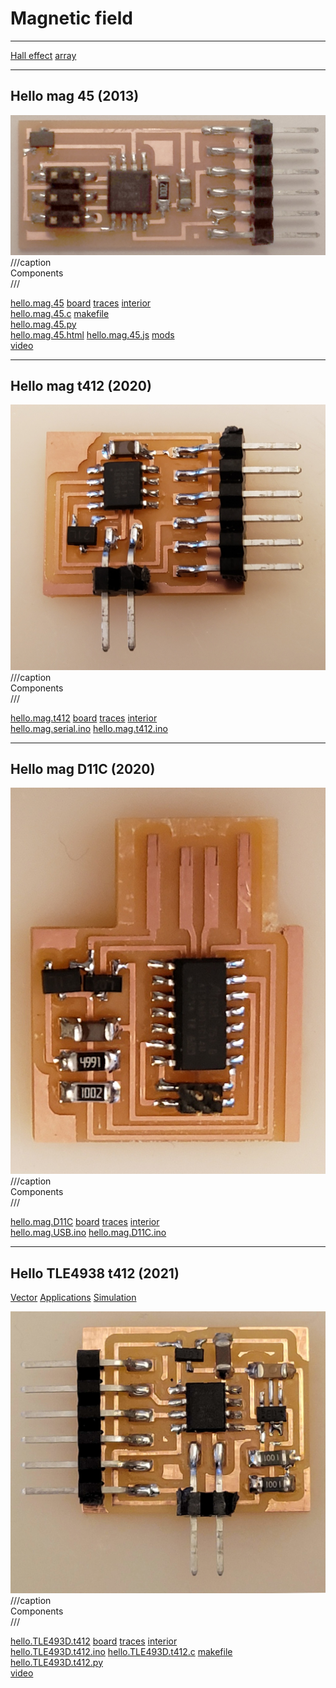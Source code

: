 # Magnetic field

---

[Hall effect](http://www.digikey.com/product-detail/en/A1324LLHLT-T/620-1402-1-ND/)
[array](https://www.digikey.com/product-detail/en/ams/AS5013-IQFT/AS5013-IQFT-1000CT-ND)

---

## Hello mag 45 (2013)

![](mag/hello.mag.45.jpg)
///caption  
Components  
///

[hello.mag.45](mag/hello.mag.45) [board](mag/hello.mag.45.png) [traces](mag/hello.mag.45.traces.png) [interior](mag/hello.mag.45.interior.png)  
[hello.mag.45.c](mag/hello.mag.45.c) [makefile](mag/hello.mag.45.make)  
[hello.mag.45.py](mag/hello.mag.45.py)  
[hello.mag.45.html](mag/hello.mag.45.html) [hello.mag.45.js](mag/hello.mag.45.js) [mods](mag/hello.mag.45.mods.mp4)  
[video](mag/hello.mag.45.mp4)

---

## Hello mag t412 (2020)

![](mag/hello.mag.t412.jpg)
///caption  
Components  
///

[hello.mag.t412](mag/hello.mag.t412) [board](mag/hello.mag.t412.png) [traces](mag/hello.mag.t412.traces.png) [interior](mag/hello.mag.t412.interior.png)  
[hello.mag.serial.ino](mag/hello.mag.serial.ino) [hello.mag.t412.ino](mag/hello.mag.t412.ino)

---

## Hello mag D11C (2020)

![](mag/hello.mag.D11C.jpg)
///caption  
Components  
///

[hello.mag.D11C](mag/hello.mag.D11C) [board](mag/hello.mag.D11C.png) [traces](mag/hello.mag.D11C.traces.png) [interior](mag/hello.mag.D11C.interior.png)  
[hello.mag.USB.ino](mag/hello.mag.USB.ino) [hello.mag.D11C.ino](mag/hello.mag.D11C.ino)

---

## Hello TLE4938 t412 (2021)

[Vector](https://www.digikey.com/en/products/detail/infineon-technologies/TLE493DA2B6HTSA1/9808570)
[Applications](https://www.infineon.com/dgdl/Infineon-3D_Magnetic_Sensors-ProductBrief-v05_00-EN.pdf?fileId=5546d46261d5e6820161e7571b2b3dd0)
[Simulation](https://design.infineon.com/3dsim/)


![](mag/TLE493D/hello.TLE493D.t412.jpg)
///caption  
Components  
///

[hello.TLE493D.t412](mag/TLE493D/hello.TLE493D.t412) 
[board](mag/TLE493D/hello.TLE493D.t412.png) 
[traces](mag/TLE493D/hello.TLE493D.t412.traces.png) 
[interior](mag/TLE493D/hello.TLE493D.t412.interior.png)  
[hello.TLE493D.t412.ino](mag/TLE493D/hello.TLE493D.t412.ino) 
[hello.TLE493D.t412.c](mag/TLE493D/hello.TLE493D.t412.c) 
[makefile](mag/TLE493D/hello.TLE493D.t412.make) 
[hello.TLE493D.t412.py](mag/TLE493D/hello.TLE493D.t412.py)  
[video](mag/TLE493D/hello.TLE493D.t412.mp4)